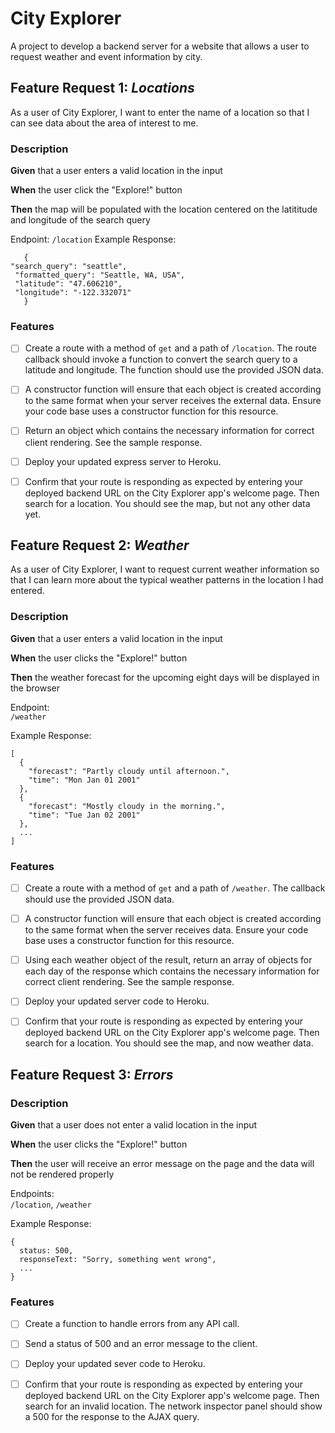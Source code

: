 
# City Explorer

  

A project to develop a backend server for a website that allows a user to request weather and event information by city.
 

## Feature Request 1: *Locations*

As a user of City Explorer, I want to enter the name of a location so that I can see data about the area of interest to me.

### Description

**Given** that a user enters a valid location in the input

**When** the user click the "Explore!" button

**Then** the map will be populated with the location centered on the latititude and longitude of the search query

Endpoint:
`/location`
Example Response:
 ```
    {   
"search_query": "seattle",
  "formatted_query": "Seattle, WA, USA",
  "latitude": "47.606210",
  "longitude": "-122.332071"
	}
```

 ### Features
 

 - [ ] Create a route with a method of `get` and a path of `/location`. The route callback should invoke a function to convert the search query to a latitude and longitude. The function should use the provided JSON data.
 
 - [ ] A constructor function will ensure that each object is created
       according to the same format when your server receives the
       external data. Ensure your code base uses a constructor function
       for this resource.
 - [ ] Return an object which contains the necessary information for
       correct client rendering. See the sample response.
 - [ ] Deploy your updated express server to Heroku.
 - [ ] Confirm that your route is responding as expected by entering
       your deployed backend URL on the City Explorer app's welcome
       page. Then search for a location. You should see the map, but not
       any other data yet.

## Feature Request 2: *Weather*

As a user of City Explorer, I want to request current weather information so that I can learn more about the typical weather patterns in the location I had entered.

### Description

**Given**  that a user enters a valid location in the input

**When**  the user clicks the "Explore!" button

**Then**  the weather forecast for the upcoming eight days will be displayed in the browser

Endpoint:  
`/weather`

Example Response:

```
[
  {
    "forecast": "Partly cloudy until afternoon.",
    "time": "Mon Jan 01 2001"
  },
  {
    "forecast": "Mostly cloudy in the morning.",
    "time": "Tue Jan 02 2001"
  },
  ...
]
```
### Features

 - [ ] Create a route with a method of  `get`  and a path of 
       `/weather`. The callback should use the provided JSON data.
       
 - [ ] A constructor function will ensure that each object is created
       according to the same format when the server receives data.
       Ensure your code base uses a constructor function for this
       resource.
       
 - [ ] Using each weather object of the result, return an array of
       objects for each day of the response which contains the necessary
       information for correct client rendering. See the sample
       response.
       
 - [ ] Deploy your updated server code to Heroku.
 
 - [ ] Confirm that your route is responding as expected by entering
       your deployed backend URL on the City Explorer app's welcome
       page. Then search for a location. You should see the map, and now
       weather data.
## Feature Request 3: *Errors*
### Description

**Given**  that a user does not enter a valid location in the input

**When**  the user clicks the "Explore!" button

**Then**  the user will receive an error message on the page and the data will not be rendered properly

Endpoints:  
`/location`,  `/weather`

Example Response:

```
{
  status: 500,
  responseText: "Sorry, something went wrong",
  ...
}
```

### Features

 - [ ] Create a function to handle errors from any API call.

 - [ ] Send a status of 500 and an error message to the client.

 - [ ] Deploy your updated sever code to Heroku.

 - [ ] Confirm that your route is responding as expected by entering
       your deployed backend URL on the City Explorer app's welcome
       page. Then search for an invalid location. The network inspector
       panel should show a 500 for the response to the AJAX query.
